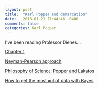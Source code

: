 ```yaml
---
layout: post
title:  "Karl Popper and demarcation"
date:   2018-01-21 17:44:46 -0400 
comments: false
categories: Karl Popper
---
```


I've been reading  Professor [Dienes](http://www.lifesci.sussex.ac.uk/home/Zoltan_Dienes/)...

[Chapter 1](https://github.com/mchirico/mchirico.github.io/blob/master/p/9780230542310_sample.pdf)


[Neyman-Pearson approach](https://www.youtube.com/watch?v=LYcu3LoGqKc)

[Philosophy of Science: Popper and Lakatos](https://www.youtube.com/watch?v=cgvKG_3Ck7Y)

[How to get the most out of data with Bayes](https://www.youtube.com/watch?v=NHFfJEvzPIo)

<div id="fb-root"></div>
<script>(function(d, s, id) {
  var js, fjs = d.getElementsByTagName(s)[0];
  if (d.getElementById(id)) return;
  js = d.createElement(s); js.id = id;
  js.src = "//connect.facebook.net/en_US/sdk.js#xfbml=1&version=v2.8&appId=671657696349259";
  fjs.parentNode.insertBefore(js, fjs);
}(document, 'script', 'facebook-jssdk'));</script>


<!--  Enter text below, if you want -->


<div class="fb-comments"  data-numposts="5"></div>






